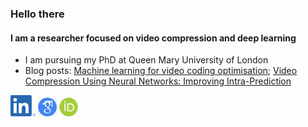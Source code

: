 ### Hello there

#### I am a researcher focused on video compression and deep learning

- I am pursuing my PhD at Queen Mary University of London
- Blog posts: <a href="https://www.bbc.co.uk/rd/blog/2020-04-machine-learning-video-coding-optimisation">Machine learning for video coding optimisation</a>; <a href="https://www.bbc.co.uk/rd/blog/2020-06-ml-machine-learning-video-compression-codec">Video Compression Using Neural Networks: Improving Intra-Prediction</a>

<a href="https://www.linkedin.com/in/mcsantamariag/"><img src="https://github.com/mariancross/mariancross/blob/master/assets/LI-In-Bug.png" width="40px" /></a>
<a href="https://scholar.google.co.uk/citations?user=f4P-4hsAAAAJ&hl=en"><img src="https://github.com/mariancross/mariancross/blob/master/assets/scholar.jpg" width="30px" /></a>
<a href="https://orcid.org/0000-0003-1946-0712"><img src="https://github.com/mariancross/mariancross/blob/master/assets/orcid-og-image.png" width="30px" /></a>
